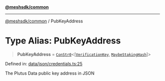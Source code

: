 [**@meshsdk/common**](../README.md)

***

[@meshsdk/common](../globals.md) / PubKeyAddress

# Type Alias: PubKeyAddress

> **PubKeyAddress** = [`ConStr0`](ConStr0.md)\<\[[`VerificationKey`](VerificationKey.md), [`MaybeStakingHash`](MaybeStakingHash.md)\]\>

Defined in: [data/json/credentials.ts:25](https://github.com/MeshJS/mesh/blob/1abde1553cbd7cf2cf4e40197fc0de9e4a7d0f49/packages/mesh-common/src/data/json/credentials.ts#L25)

The Plutus Data public key address in JSON

